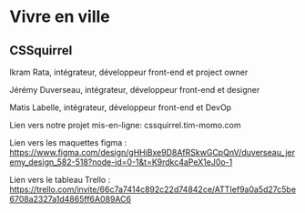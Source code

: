 # Vivre en ville
## CSSquirrel
Ikram Rata, intégrateur, développeur front-end et project owner

Jérémy Duverseau, intégrateur, développeur front-end et designer

Matis Labelle, intégrateur, développeur front-end et DevOp

Lien vers notre projet mis-en-ligne: cssquirrel.tim-momo.com

Lien vers les maquettes figma : https://www.figma.com/design/gHHiBxe9D8AfRSkwGCpQnV/duverseau_jeremy_design_582-518?node-id=0-1&t=K9rdkc4aPeX1eJ0o-1

Lien vers le tableau Trello : https://trello.com/invite/66c7a7414c892c22d74842ce/ATTIef9a0a5d27c5be6708a2327a1d4865ff6A089AC6
